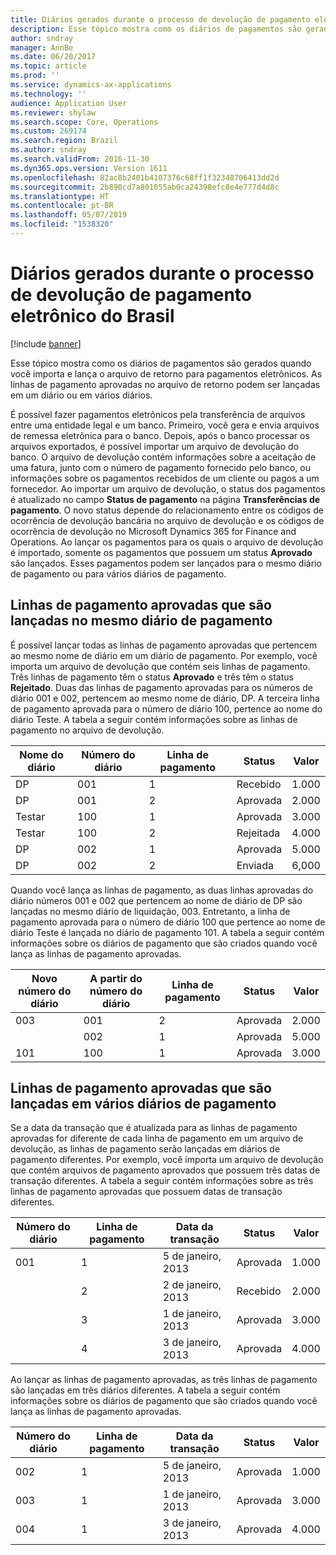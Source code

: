 ```yaml
---
title: Diários gerados durante o processo de devolução de pagamento eletrônico do Brasil
description: Esse tópico mostra como os diários de pagamentos são gerados quando você importa e lança o arquivo de retorno para pagamentos eletrônicos. As linhas de pagamento aprovadas no arquivo de retorno podem ser lançadas em um diário ou em vários diários.
author: sndray
manager: AnnBe
ms.date: 06/20/2017
ms.topic: article
ms.prod: ''
ms.service: dynamics-ax-applications
ms.technology: ''
audience: Application User
ms.reviewer: shylaw
ms.search.scope: Core, Operations
ms.custom: 269174
ms.search.region: Brazil
ms.author: sndray
ms.search.validFrom: 2016-11-30
ms.dyn365.ops.version: Version 1611
ms.openlocfilehash: 82ac8b2401b4107376c68ff1f32348706413dd2d
ms.sourcegitcommit: 2b890cd7a801055ab0ca24398efc8e4e777d4d8c
ms.translationtype: HT
ms.contentlocale: pt-BR
ms.lasthandoff: 05/07/2019
ms.locfileid: "1538320"
---
```

# <a name="journals-generated-during-the-electronic-payment-return-process-for-brazil"></a>Diários gerados durante o processo de devolução de pagamento eletrônico do Brasil

[!include [banner](../includes/banner.md)]

Esse tópico mostra como os diários de pagamentos são gerados quando você importa e lança o arquivo de retorno para pagamentos eletrônicos. As linhas de pagamento aprovadas no arquivo de retorno podem ser lançadas em um diário ou em vários diários.

É possível fazer pagamentos eletrônicos pela transferência de arquivos entre uma entidade legal e um banco. Primeiro, você gera e envia arquivos de remessa eletrônica para o banco. Depois, após o banco processar os arquivos exportados, é possível importar um arquivo de devolução do banco. O arquivo de devolução contém informações sobre a aceitação de uma fatura, junto com o número de pagamento fornecido pelo banco, ou informações sobre os pagamentos recebidos de um cliente ou pagos a um fornecedor. Ao importar um arquivo de devolução, o status dos pagamentos é atualizado no campo **Status de pagamento** na página **Transferências de pagamento**. O novo status depende do relacionamento entre os códigos de ocorrência de devolução bancária no arquivo de devolução e os códigos de ocorrência de devolução no Microsoft Dynamics 365 for Finance and Operations. Ao lançar os pagamentos para os quais o arquivo de devolução é importado, somente os pagamentos que possuem um status **Aprovado** são lançados. Esses pagamentos podem ser lançados para o mesmo diário de pagamento ou para vários diários de pagamento.

## <a name="approved-payment-lines-that-are-posted-to-the-same-payment-journal"></a>Linhas de pagamento aprovadas que são lançadas no mesmo diário de pagamento
É possível lançar todas as linhas de pagamento aprovadas que pertencem ao mesmo nome de diário em um diário de pagamento. Por exemplo, você importa um arquivo de devolução que contém seis linhas de pagamento. Três linhas de pagamento têm o status **Aprovado** e três têm o status **Rejeitado**. Duas das linhas de pagamento aprovadas para os números de diário 001 e 002, pertencem ao mesmo nome de diário, DP. A terceira linha de pagamento aprovada para o número de diário 100, pertence ao nome do diário Teste. A tabela a seguir contém informações sobre as linhas de pagamento no arquivo de devolução.

| Nome do diário | Número do diário | Linha de pagamento | Status   | Valor |
|--------------|----------------|--------------|----------|--------|
| DP           | 001            | 1            | Recebido | 1.000  |
| DP           | 001            | 2            | Aprovada | 2.000  |
| Testar         | 100            | 1            | Aprovada | 3.000  |
| Testar         | 100            | 2            | Rejeitada | 4.000  |
| DP           | 002            | 1            | Aprovada | 5.000  |
| DP           | 002            | 2            | Enviada     | 6,000  |

Quando você lança as linhas de pagamento, as duas linhas aprovadas do diário números 001 e 002 que pertencem ao nome de diário de DP são lançadas no mesmo diário de liquidação, 003. Entretanto, a linha de pagamento aprovada para o número de diário 100 que pertence ao nome de diário Teste é lançada no diário de pagamento 101. A tabela a seguir contém informações sobre os diários de pagamento que são criados quando você lança as linhas de pagamento aprovadas.

| Novo número do diário | A partir do número do diário | Linha de pagamento | Status   | Valor |
|--------------------|---------------------|--------------|----------|--------|
| 003                | 001                 | 2            | Aprovada | 2.000  |
|                    | 002                 | 1            | Aprovada | 5.000  |
| 101                | 100                 | 1            | Aprovada | 3.000  |

## <a name="approved-payment-lines-that-are-posted-to-multiple-payment-journals"></a>Linhas de pagamento aprovadas que são lançadas em vários diários de pagamento
Se a data da transação que é atualizada para as linhas de pagamento aprovadas for diferente de cada linha de pagamento em um arquivo de devolução, as linhas de pagamento serão lançadas em diários de pagamento diferentes. Por exemplo, você importa um arquivo de devolução que contém arquivos de pagamento aprovados que possuem três datas de transação diferentes. A tabela a seguir contém informações sobre as três linhas de pagamento aprovadas que possuem datas de transação diferentes.

| Número do diário | Linha de pagamento | Data da transação | Status   | Valor |
|----------------|--------------|------------------|----------|--------|
| 001            | 1            | 5 de janeiro, 2013  | Aprovada | 1.000  |
|                | 2            | 2 de janeiro, 2013  | Recebido | 2.000  |
|                | 3            | 1 de janeiro, 2013  | Aprovada | 3.000  |
|                | 4            | 3 de janeiro, 2013  | Aprovada | 4.000  |

Ao lançar as linhas de pagamento aprovadas, as três linhas de pagamento são lançadas em três diários diferentes. A tabela a seguir contém informações sobre os diários de pagamento que são criados quando você lança as linhas de pagamento aprovadas.

| Número do diário | Linha de pagamento | Data da transação | Status   | Valor |
|----------------|--------------|------------------|----------|--------|
| 002            | 1            | 5 de janeiro, 2013  | Aprovada | 1.000  |
| 003            | 1            | 1 de janeiro, 2013  | Aprovada | 3.000  |
| 004            | 1            | 3 de janeiro, 2013  | Aprovada | 4.000  |





